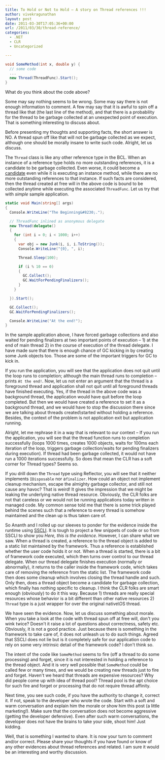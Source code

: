 ```yaml
---
title: To Hold or Not to Hold – A story on Thread references !!!
author: vivekragunathan
layout: post
date: 2011-03-30T17:05:36+00:00
url: /2011/03/30/thread-reference/
categories:
  - .NET
  - CLR
  - Uncategorized

---
```


```csharp
void SomeMethod(int x, double y) {
  // some code
  ...
  new Thread(ThreadFunc).Start();
}
```

What do you think about the code above?

Some may say nothing seems to be wrong. Some may say there is not enough information to comment. A few may say that it is awful to spin off a thread like that (the last line of the method), and that there is a probability for the thread to be garbage collected at an unexpected point of execution. That is something interesting to discuss about.

Before presenting my thoughts and supporting facts, the short answer is NO. A thread spun off like that will not be garbage collected as we expect, although one should be morally insane to write such code. Alright, let us discuss.

The `Thread` class is like any other reference type in the BCL. When an instance of a reference type holds no more outstanding references, it is a candidate to be garbage collected. Even worse, it could become a [candidate](http://blogs.msdn.com/b/cbrumme/archive/2003/04/19/51365.aspx) even while it is executing an instance method, while there are no more outstanding references to that instance. If such facts are considered, then the thread created at free will in the above code is bound to be collected anytime while executing the associated `ThreadFunc`. Let us try that with _simple_ sample application.

```csharp
static void Main(string[] args)
{
  Console.WriteLine("The Beginning&#8230;.");

  // ThreadFunc inlined as anonymous delegate
  new Thread(delegate()
  {
    for (int i = 0; i < 1000; i++)
    {
      var obj = new Junk(i, i, i.ToString());
      Console.WriteLine("{0}, ", i);

      Thread.Sleep(100);

      if (i % 10 == 0)
      {
        GC.Collect();
        GC.WaitForPendingFinalizers();
      }
    }

  }).Start();

  GC.Collect();
  GC.WaitForPendingFinalizers();

  Console.WriteLine("At the end!");
}
```

In the sample application above, I have forced garbage collections and also waited for pending finalizers at two important points of execution &#8211; 1) at the end of main thread 2) in the course of execution of the thread delegate. I have made sure that there is enough chance of GC kicking in by creating some Junk objects too. Those are some of the important triggers for GC to kick in.

If you run the application, you will see that the application does not quit until the loop runs to completion; although the main thread runs to completion &#8211; prints `At the end!`. Now, let us not enter an argument that the thread is a foreground thread and application shall not quit until all foreground threads have finished executing. Yes, if the thread in the above code was a background thread, the application would have quit before the loop completed. But then we would have created a reference to set it as a background thread, and we would have to stop the discussion there since we are talking about threads created\started without holding a reference. Besides, the context of the problem is not application exit but application running.

Alright, let me rephrase it in a way that is relevant to our context &#8211; If you run the application, you will see that the thread function runs to completion successfully (loops 1000 times, creates 1000 objects, waits for 100ms each iteration of the loop, triggers garbage collection/waits for pending finalizers during execution). If thread had been garbage collected, it would not have run a 1000 iterations successfully. So does that mean the CLR has a soft corner for Thread types? Seems so.

If you drill down the `Thread` type using Reflector, you will see that it neither implements `IDisposable` nor a`finalizer`. How could an object not implement cleanup mechanism, escape the almighty garbage collector, and still not cause any havoc? That is weird! It gives the impression that we might be leaking the underlying native thread resource. Obviously, the CLR folks are not that careless or we would not be running applications today written in managed code. My common sense told me that there is some trick played behind the scenes such that a reference to every thread is somehow maintained and the clean up is thus taken care of.

So Ananth and I rolled up our sleeves to ponder for the evidence inside the runtime using [SSCLI](http://www.microsoft.com/downloads/en/details.aspx?FamilyId=8C09FD61-3F26-4555-AE17-3121B4F51D4D). It is tough to project a few snippets of code or so from SSCLI to show you _Here, this is the evidence_. However, I can share what we saw. When a thread is created, a reference to the thread object is added to a static list maintained by the framework. Thus a reference is established whether the user code holds it or not. When a thread is started, there is a bit of framework code executed, which then turns over control to our thread delegate. When our thread delegate finishes execution (normally or abnormally), it returns to the caller inside the framework code, which takes care of removing the reference from the static list. The framework code then does some cleanup which involves closing the thread handle and such. Only then, does a thread object become a candidate for garbage collection, which finally has nothing specific to cleanup. I think the CLR folks are smart enough (obviously) to do it this way. Because 1) threads are really special resources whose behavior is a bit different than other native resources 2) `Thread` type is a just wrapper for over the original native\OS thread.

We have seen the evidence. Now, let us discuss something about morale. When you take a look at the code with thread spun off at free will, don't you wink twice? Doesn't it raise a lot of questions about correctness, safety etc. Obviously, it is not a good practice. Just because there is something in the framework to take care of, it does not unleash us to do such things. Agreed that SSCLI does not lie but is it completely safe for our application code to rely on some very intrinsic detail of the framework code? I don't think so.

The intent of the code like `SomeMethod` seems to fire (off a thread to do some processing) and forget, since it is not interested in holding a reference to the thread object. And it is very well possible that `SomeMethod` could be called few or many times, and we would be creating new threads just to fire and forget. Haven't we heard that threads are expensive resources? Why did people come up with idea of thread pool? Thread pool is the apt choice for such fire and forget or processing that do not require thread affinity.

Next time, you see such code, if you have the authority to change it, correct it. If not, speak to the developer who wrote the code. Start with a soft and warm conversation and explain him the morale or show him this post (a little marketing!). Make sure that the conversation does not become aggressive (getting the developer defensive). Even after such warm conversations, the developer does not have the brains to take your side, shoot him! Just kidding.

Well, that is something I wanted to share. It is now your turn to comment and/or correct. Please share your thoughts if you have found or know of any other evidences about thread references and related. I am sure it would be an interesting and worthy discussion.
